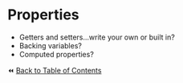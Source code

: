 # Properties
- Getters and setters...write your own or built in?
- Backing variables?
- Computed properties?

:rewind: [Back to Table of Contents](../README.md) <!-- BackToC -->

